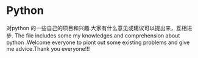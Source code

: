 # Python
对python 的一些自己的项目和兴趣.大家有什么意见或建议可以提出来，互相进步.
The file includes some my knowledges and comprehension about python .Welcome everyone to piont out some existing problems and give me advice.Thank you everyone!!!
